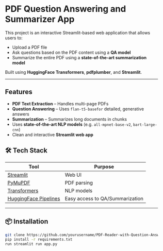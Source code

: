 # PDF Question Answering and Summarizer App

This project is an interactive Streamlit-based web application that allows users to:

- Upload a PDF file
- Ask questions based on the PDF content using a **QA model**
- Summarize the entire PDF using a **state-of-the-art summarization model**

Built using **HuggingFace Transformers**, **pdfplumber**, and **Streamlit**.

---

## Features

- **PDF Text Extraction** – Handles multi-page PDFs
- **Question Answering** – Uses `flan-t5-basefor` detailed, generative answers
- **Summarization** – Summarizes long documents in chunks
- Uses **state-of-the-art NLP models** (e.g. `all-mpnet-base-v2`, `bart-large-cnn`)
- Clean and interactive **Streamlit web app**


## 🛠️ Tech Stack

| Tool | Purpose |
|------|---------|
| [Streamlit](https://streamlit.io) | Web UI |
| [PyMuPDF](https://pymupdf.readthedocs.io/en/latest/) | PDF parsing |
| [Transformers](https://huggingface.co/transformers/) | NLP models |
| [HuggingFace Pipelines](https://huggingface.co/docs/transformers/main_classes/pipelines) | Easy access to QA/Summarization |

---

## 📦 Installation

```bash
git clone https://github.com/yourusername/PDF-Reader-with-Question-Answering-and-Summarizer.git
pip install -r requirements.txt
run streamlit run app.py 
